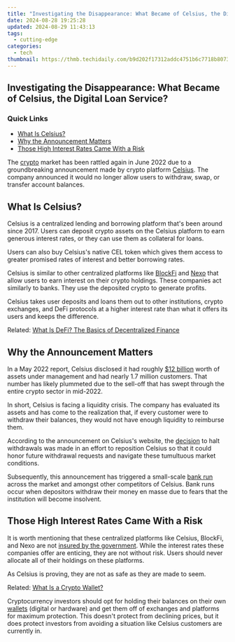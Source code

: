 ```yaml
---
title: "Investigating the Disappearance: What Became of Celsius, the Digital Loan Service?"
date: 2024-08-28 19:25:28
updated: 2024-08-29 11:43:13
tags:
  - cutting-edge
categories:
  - tech
thumbnail: https://thmb.techidaily.com/b9d202f17312addc4751b6c7718b8073b057f0ff78d7cca6ec165bfb76c8c4ca.jpg
---
```


## Investigating the Disappearance: What Became of Celsius, the Digital Loan Service?

### Quick Links

* [What Is Celsius?](https://twitter-videos.techidaily.com/flip-through-history-collecting-twitter-gifs-on-mobile-for-2024/)
* [Why the Announcement Matters](https://change-location.techidaily.com/in-2024-pokemon-go-no-gps-signal-heres-every-possible-solution-on-vivo-y78plus-drfone-by-drfone-virtual-android/)
* [Those High Interest Rates Came With a Risk](https://visual-screen-recording.techidaily.com/new-macs-finest-for-gif-saving-the-leading-apps-for-2024/)

 The [crypto](https://sim-unlock.techidaily.com/in-2024-top-11-free-apps-to-check-imei-on-itel-p40plus-phones-by-drfone-android/) market has been rattled again in June 2022 due to a groundbreaking announcement made by crypto platform [Celsius](https://celsius.network/). The company announced it would no longer allow users to withdraw, swap, or transfer account balances.

##  What Is Celsius?

 Celsius is a centralized lending and borrowing platform that's been around since 2017\. Users can deposit crypto assets on the Celsius platform to earn generous interest rates, or they can use them as collateral for loans.

 Users can also buy Celsius's native CEL token which gives them access to greater promised rates of interest and better borrowing rates.

 Celsius is similar to other centralized platforms like [BlockFi](https://blockfi.com/) and [Nexo](https://nexo.io/) that allow users to earn interest on their crypto holdings. These companies act similarly to banks. They use the deposited crypto to generate profits.

 Celsius takes user deposits and loans them out to other institutions, crypto exchanges, and DeFi protocols at a higher interest rate than what it offers its users and keeps the difference.

Related: [What Is DeFi? The Basics of Decentralized Finance](https://facebook-record-videos.techidaily.com/new-the-monetary-journey-of-ajey-nagar-on-youtube/) 

##  Why the Announcement Matters

 In a May 2022 report, Celsius disclosed it had roughly [$12 billion](https://www.ft.com/content/61334d19-fb25-4492-83d0-78c3cfec4df8) worth of assets under management and had nearly 1.7 million customers. That number has likely plummeted due to the sell-off that has swept through the entire crypto sector in mid-2022.

 In short, Celsius is facing a liquidity crisis. The company has evaluated its assets and has come to the realization that, if every customer were to withdraw their balances, they would not have enough liquidity to reimburse them.

 According to the announcement on Celsius's website, the [decision](https://blog.celsius.network/a-memo-to-the-celsius-community-59532a06ecc6) to halt withdrawals was made in an effort to reposition Celsius so that it could honor future withdrawal requests and navigate these tumultuous market conditions.

 Subsequently, this announcement has triggered a small-scale [bank run](https://fortune.com/2022/06/14/celsius-meltdown-bank-run-crypto-crash-regulation-finance-gene-grant/) across the market and amongst other competitors of Celsius. Bank runs occur when depositors withdraw their money en masse due to fears that the institution will become insolvent.

##  Those High Interest Rates Came With a Risk

 It is worth mentioning that these centralized platforms like Celsius, BlockFi, and Nexo are not [insured by the government](https://extra-support.techidaily.com/future-perfected-4-upgrades-were-hoping-to-discover-in-gpt-5/). While the interest rates these companies offer are enticing, they are not without risk. Users should never allocate all of their holdings on these platforms.

 As Celsius is proving, they are not as safe as they are made to seem.

Related: [What Is a Crypto Wallet?](https://fox-that.techidaily.com/iphone-users-troubleshoot-your-contacts-app-issues-with-these-simple-solutions/) 

 Cryptocurrency investors should opt for holding their balances on their own [wallets](https://fox-that.techidaily.com/iphone-users-troubleshoot-your-contacts-app-issues-with-these-simple-solutions/) (digital or hardware) and get them off of exchanges and platforms for maximum protection. This doesn't protect from declining prices, but it does protect investors from avoiding a situation like Celsius customers are currently in.

<ins class="adsbygoogle"
     style="display:block"
     data-ad-format="autorelaxed"
     data-ad-client="ca-pub-7571918770474297"
     data-ad-slot="1223367746"></ins>



<ins class="adsbygoogle"
     style="display:block"
     data-ad-client="ca-pub-7571918770474297"
     data-ad-slot="8358498916"
     data-ad-format="auto"
     data-full-width-responsive="true"></ins>
